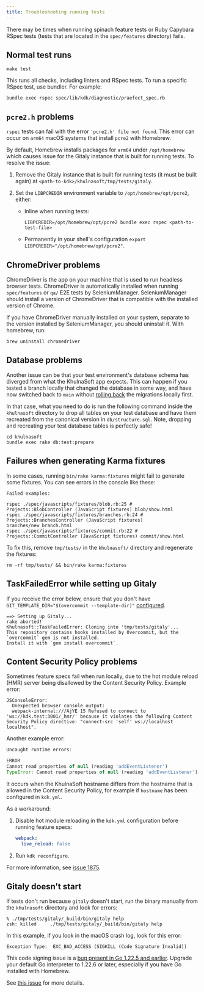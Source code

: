 ```yaml
---
title: Troubleshooting running tests
---
```


There may be times when running spinach feature tests or Ruby Capybara RSpec
tests (tests that are located in the `spec/features` directory) fails.

## Normal test runs

```shell
make test
```

This runs all checks, including linters and RSpec tests. To run a specific RSpec
test, use bundler. For example:

```shell
bundle exec rspec spec/lib/kdk/diagnostic/praefect_spec.rb
```

## `pcre2.h` problems

`rspec` tests can fail with the error `'pcre2.h' file not found`. This error can occur on `arm64` macOS systems that
install `pcre2` with Homebrew.

By default, Homebrew installs packages for `arm64` under `/opt/homebrew` which causes issue for the Gitaly instance
that is built for running tests. To resolve the issue:

1. Remove the Gitaly instance that is built for running tests (it must be built again) at `<path-to-kdk>/khulnasoft/tmp/tests/gitaly`.
1. Set the `LIBPCREDIR` environment variable to `/opt/homebrew/opt/pcre2`, either:

   - Inline when running tests:

     ```shell
     LIBPCREDIR=/opt/homebrew/opt/pcre2 bundle exec rspec <path-to-test-file>
     ```

   - Permanently in your shell's configuration `export LIBPCREDIR="/opt/homebrew/opt/pcre2"`.

## ChromeDriver problems

ChromeDriver is the app on your machine that is used to run headless
browser tests.
ChromeDriver is automatically installed when running `spec/features` or `qa/` E2E tests by SeleniumManager.
SeleniumManager should install a version of ChromeDriver that is compatible with the installed version of Chrome.

If you have ChromeDriver manually installed on your system, separate to the version installed by SeleniumManager, you should uninstall it. With homebrew, run:

```shell
brew uninstall chromedriver
```

## Database problems

Another issue can be that your test environment's database schema has
diverged from what the KhulnaSoft app expects. This can happen if you tested
a branch locally that changed the database in some way, and have now
switched back to `main` without
[rolling back](https://edgeguides.rubyonrails.org/active_record_migrations.html#rolling-back)
the migrations locally first.

In that case, what you need to do is run the following command inside
the `khulnasoft` directory to drop all tables on your test database and have
them recreated from the canonical version in `db/structure.sql`. Note,
dropping and recreating your test database tables is perfectly safe!

```shell
cd khulnasoft
bundle exec rake db:test:prepare
```

## Failures when generating Karma fixtures

In some cases, running `bin/rake karma:fixtures` might fail to generate some fixtures. You can see errors in the console like these:

```plaintext
Failed examples:

rspec ./spec/javascripts/fixtures/blob.rb:25 # Projects::BlobController (JavaScript fixtures) blob/show.html
rspec ./spec/javascripts/fixtures/branches.rb:24 # Projects::BranchesController (JavaScript fixtures) branches/new_branch.html
rspec ./spec/javascripts/fixtures/commit.rb:22 # Projects::CommitController (JavaScript fixtures) commit/show.html
```

To fix this, remove `tmp/tests/` in the `khulnasoft/` directory and regenerate the fixtures:

```shell
rm -rf tmp/tests/ && bin/rake karma:fixtures
```

## TaskFailedError while setting up Gitaly

If you receive the error below, ensure that you don't have
`GIT_TEMPLATE_DIR="$(overcommit --template-dir)"`
[configured](https://github.com/sds/overcommit#automatically-install-overcommit-hooks).

```plaintext
==> Setting up Gitaly...
rake aborted!
Khulnasoft::TaskFailedError: Cloning into 'tmp/tests/gitaly'...
This repository contains hooks installed by Overcommit, but the `overcommit` gem is not installed.
Install it with `gem install overcommit`.
```

## Content Security Policy problems

Sometimes feature specs fail when run locally, due to the hot module reload (HMR) server being disallowed by the Content Security Policy. Example error:

```shell
JSConsoleError:
  Unexpected browser console output:
  webpack-internal:///AjYE 15 Refused to connect to 'ws://kdk.test:3001/_hmr/' because it violates the following Content Security Policy directive: "connect-src 'self' ws://localhost localhost".
```

Another example error:

```javascript
Uncaught runtime errors:

ERROR
Cannot read properties of null (reading 'addEventListener')
TypeError: Cannot read properties of null (reading 'addEventListener')
```

It occurs when the KhulnaSoft hostname differs from the hostname that is allowed in the Content Security Policy, for example if `hostname` has been configured in `kdk.yml`.

As a workaround:

1. Disable hot module reloading in the `kdk.yml` configuration before running feature specs:

   ```yaml
   webpack:
     live_reload: false
   ```

1. Run `kdk reconfigure`.

For more information, see [issue 1875](https://github.com/khulnasoft-lab/khulnasoft-development-kit/-/issues/1875).

## Gitaly doesn't start

If tests don't run because `gitaly` doesn't start, run the binary manually
from the `khulnasoft` directory and look for errors:

```shell
% ./tmp/tests/gitaly/_build/bin/gitaly help
zsh: killed     ./tmp/tests/gitaly/_build/bin/gitaly help
```

In this example, if you look in the macOS crash log, look for this error:

```plaintext
Exception Type:  EXC_BAD_ACCESS (SIGKILL (Code Signature Invalid))
```

This code signing issue is a [bug present in Go 1.22.5 and earlier](https://github.com/golang/go/issues/68088).
Upgrade your default Go interpreter to 1.22.6 or later, especially
if you have Go installed with Homebrew.

See [this issue](https://github.com/khulnasoft-lab/khulnasoft-development-kit/-/issues/2223) for more details.
